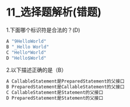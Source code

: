 # 11_选择题解析(错题)

1.下面哪个标识符是合法的？(D)

```java
A "9HelloWorld" 
B "_Hello World" 
C "Hello*World"
D "Hello$World"
```



2.以下描述正确的是（B）

```java
A CallableStatement是PreparedStatement的父接口
B PreparedStatement是CallableStatement的父接口 
C CallableStatement是Statement的父接口
D PreparedStatement是Statement的父接口
```



